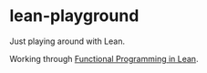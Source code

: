 # lean-playground

Just playing around with Lean.

Working through [Functional Programming in Lean](https://lean-lang.org/functional_programming_in_lean/).